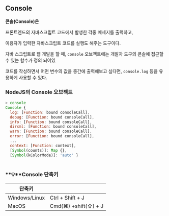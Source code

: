 ## **Console**

**콘솔(Console)은** 

프론트엔드의 자바스크립트 코드에서 발생한 각종 메세지를 출력하고, 

이용자가 입력한 자바스크립트 코드를 실행도 해주는 도구이다.

자바 스크립트로 웹 개발을 할 때, `console` 오브젝트에는 개발자 도구의 콘솔에 접근할 수 있는 함수가 정의 되어있

코드를 작성하면서 어떤 변수의 값을 중간에 출력해보고 싶다면, `console.log` 등을 유용하게 사용할 수 있다.

### NodeJS의 Console 오브젝트

```jsx
> console
Console {
  log: [Function: bound consoleCall],
  debug: [Function: bound consoleCall],
  info: [Function: bound consoleCall],
  dirxml: [Function: bound consoleCall],
  warn: [Function: bound consoleCall],
  error: [Function: bound consoleCall],
  ...
  context: [Function: context],
  [Symbol(counts)]: Map {},
  [Symbol(kColorMode)]: 'auto' }
```

#
### **💡**Console 단축키

| 단축키 |  |
| --- | --- |
| Windows/Linux | Ctrl + Shift + J |
| MacOS | Cmd(⌘) +shift(⇧) + J |